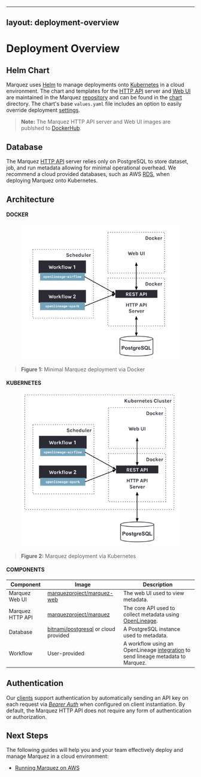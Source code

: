 <!-- SPDX-License-Identifier: Apache-2.0 -->

---
layout: deployment-overview
---

# Deployment Overview

## Helm Chart

Marquez uses [Helm](https://helm.sh) to manage deployments onto [Kubernetes](https://kubernetes.io) in a cloud environment. The chart and templates for the [HTTP API](https://github.com/MarquezProject/marquez/tree/main/api) server and [Web UI](https://github.com/MarquezProject/marquez/tree/main/web) are maintained in the Marquez [repository](https://github.com/MarquezProject/marquez) and can be found in the [chart](https://github.com/MarquezProject/marquez/tree/main/chart) directory. The chart's base `values.yaml` file includes an option to easily override deployment [settings](https://github.com/MarquezProject/marquez/tree/main/chart#configuration).

> **Note:** The Marquez HTTP API server and Web UI images are publshed to [DockerHub](https://hub.docker.com/r/marquezproject/marquez).

## Database

The Marquez [HTTP API](https://marquezproject.github.io/marquez/openapi.html) server relies only on PostgreSQL to store dataset, job, and run metadata allowing for minimal operational overhead. We recommend a cloud provided databases, such as AWS [RDS](https://aws.amazon.com/rds/postgresql), when deploying Marquez onto Kubernetes.

## Architecture

#### DOCKER

<figure align="center">
  <img src="./assets/images/marquez-deployment-architecture-docker.png">
</figure>

> **Figure 1:** Minimal Marquez deployment via Docker

#### KUBERNETES

<figure align="center">
  <img src="./assets/images/marquez-deployment-architecture-k8s.png">
</figure>

> **Figure 2:** Marquez deployment via Kubernetes

#### COMPONENTS

| Component        | Image                                                                               | Description                                                                                                            |
|------------------|-------------------------------------------------------------------------------------|------------------------------------------------------------------------------------------------------------------------|
| Marquez Web UI   | [marquezproject/marquez-web](https://hub.docker.com/r/marquezproject/marquez-web)   | The web UI used to view metadata.                                                                                      |
| Marquez HTTP API | [marquezproject/marquez](https://hub.docker.com/r/marquezproject/marquez)           | The core API used to collect metadata using [OpenLineage](https://openlineage.io).                                                                                 |
| Database         | [bitnami/postgresql](https://hub.docker.com/r/bitnami/postgresql) or cloud provided | A PostgreSQL instance used to metadata.                                                               |
| Workflow         | User-provided                                                                       | A workflow using an OpenLineage [integration](https://openlineage.io/integration) to send lineage metadata to Marquez. |

## Authentication

Our [clients](https://github.com/MarquezProject/marquez/tree/main/clients) support authentication by automatically sending an API key on each request via [_Bearer Auth_](https://datatracker.ietf.org/doc/html/rfc6750) when configured on client instantiation. By default, the Marquez HTTP API does not require any form of authentication or authorization.

## Next Steps

The following guides will help you and your team effectively deploy and manage Marquez in a cloud environment:

* [Running Marquez on AWS](running-on-aws.html)
